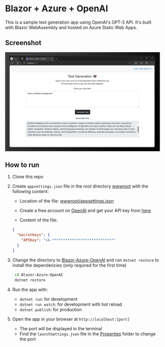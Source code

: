 # Blazor + Azure + OpenAI

This is a sample text generation app using OpenAI's GPT-3 API. It's built with Blazor WebAssembly and hosted on Azure Static Web Apps.

## Screenshot

![Screenshot of the app](./screenshot.png)

## How to run

1. Clone this repo
2. Create `appsettings.json` file in the root directory [wwwroot](./Blazor-Azure-OpenAI/wwwroot/) with the following content:

   - Location of the file: [wwwroot/appsettings.json](./Blazor-Azure-OpenAI/wwwroot/appsettings.json)

   - Create a free account on [OpenAI](https://platform.openai.com/) and get your API key from [here](https://platform.openai.com/account/api-keys)

   - Content of the file:

   ```json
   {
     "SecretKeys": {
       "APIKey": "sk-****************************"
     }
   }
   ```

3. Change the directory to [Blazor-Azure-OpenAI](./Blazor-Azure-OpenAI/) and run `dotnet restore` to install the dependencies (only required for the first time)

   ```bash
    cd Blazor-Azure-OpenAI
    dotnet restore
   ```

4. Run the app with:
   - `dotnet run`: for development
   - `dotnet run watch`: for development with hot reload
   - `dotnet publish`: for production
5. Open the app in your browser at `http://localhost:[port]`
   - The port will be displayed in the terminal
   - Find the `launchSettings.json` file in the [Properties](./Blazor-Azure-OpenAI/Properties/) folder to change the port
